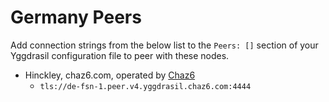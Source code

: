 # Germany Peers

Add connection strings from the below list to the `Peers: []` section of your
Yggdrasil configuration file to peer with these nodes.

* Hinckley, chaz6.com, operated by [Chaz6](https://github.com/Chaz6)
  * `tls://de-fsn-1.peer.v4.yggdrasil.chaz6.com:4444`
